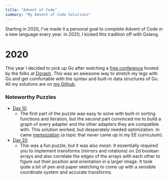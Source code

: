 ```yaml
---
title: "Advent of Code"
summary: "My Advent of Code Solutions"
---
```


Starting in 2020, I've made it a personal goal to complete Advent of Code in a new language every year. In 2020, I kicked this tradition off with Golang.

# 2020
This year I decided to pick up Go after watching a [free conference](https://systemsconf.io/) hosted by the folks at [Dgraph](https://dgraph.io/). This was an awesome way to stretch my legs with Go and get comfortable with the syntax and built-in data structures of Go. All my solutions are on [my Github](https://github.com/tgiv014/advent2020).

### Noteworthy Puzzles
- [Day 10](https://adventofcode.com/2020/day/10)
  - The first part of the puzzle was easy to solve with built-in sorting functions and iteration, but the second part convinced me to build a graph of every adapter and the other adapters they are compatible with. This solution worked, but desperately needed optimization. In came [memoization](https://en.wikipedia.org/wiki/Memoization) (a topic that never came up in my EE curriculum).
- [Day 20](https://adventofcode.com/2020/day/20)
  - This was a fun puzzle, but it was also *mean*. It essentially required you to implement transforms (mirrors and rotations) on 2d boolean arrays and also correlate the edges of the arrays with each other to figure out their position and orientation in a larger image. It took quite a bit of pen and paper sketching to come up with a sensible coordinate system and accurate transforms.